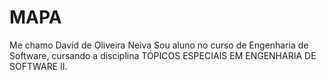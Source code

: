 # MAPA

Me chamo David de Oliveira Neiva
Sou aluno no curso de Engenharia de Software, cursando a disciplina TÓPICOS ESPECIAIS EM ENGENHARIA DE SOFTWARE II.
